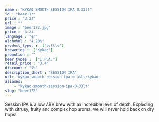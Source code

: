```yaml
---
name : "ΚΥΚΑΩ SMOOTH SESSION IPA 0.33lt"
id : "beer172"
price : "3.23"
url : ""
image : "beer172.jpg"
price : "3.23"
language : "gr"
alchohol : "4.20%"
product_types :  ["bottle"]
breweries :  ["Kykao"]
promotion : ""
beer_types :  ["I.P.A."]
retail_price : "3.4"
discount : "5%"
description_short : "SESSION IPA"
url: "kykao-smooth-session-ipa-0-33lt/kykao"
aliases: 
    - "kykao-smooth-session-ipa-0-33lt"
slug: "beer172"
---
```


Session IPA is a low ABV brew with an incredible level
of depth. Exploding with citrusy, fruity and complex hop aroma, we will never hold back on dry hops!